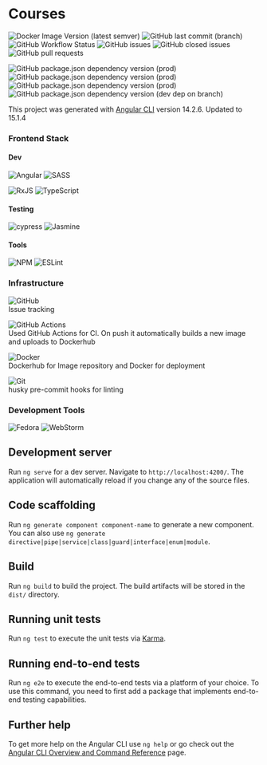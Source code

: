 # Courses

![Docker Image Version (latest semver)](https://img.shields.io/docker/v/isanjay112/courses-ui?color=blue&sort=semver&style=flat-square)
![GitHub last commit (branch)](https://img.shields.io/github/last-commit/IdpugantiSanjay/courses-ui/master?color=blue&label=last%20commit%20to%20master&style=flat-square)
![GitHub Workflow Status](https://img.shields.io/github/actions/workflow/status/IdpugantiSanjay/courses-ui/main.yml?style=flat-square)
![GitHub issues](https://img.shields.io/github/issues-raw/IdpugantiSanjay/courses-ui?style=flat-square)
![GitHub closed issues](https://img.shields.io/github/issues-closed-raw/IdpugantiSanjay/courses-ui?style=flat-square) 
![GitHub pull requests](https://img.shields.io/github/issues-pr/IdpugantiSanjay/courses-ui?style=flat-square)

![GitHub package.json dependency version (prod)](https://img.shields.io/github/package-json/dependency-version/IdpugantiSanjay/courses-ui/@angular/core?style=flat-square)
![GitHub package.json dependency version (prod)](https://img.shields.io/github/package-json/dependency-version/IdpugantiSanjay/courses-ui/@angular/common?style=flat-square)
![GitHub package.json dependency version (prod)](https://img.shields.io/github/package-json/dependency-version/IdpugantiSanjay/courses-ui/rxjs?style=flat-square)
![GitHub package.json dependency version (dev dep on branch)](https://img.shields.io/github/package-json/dependency-version/IdpugantiSanjay/courses-ui/dev/typescript?style=flat-square)

This project was generated with [Angular CLI](https://github.com/angular/angular-cli) version 14.2.6. Updated to 15.1.4

### Frontend Stack


#### Dev
![Angular](https://img.shields.io/badge/angular-%23DD0031.svg?style=for-the-badge&logo=angular&logoColor=white) ![SASS](https://img.shields.io/badge/SASS-hotpink.svg?style=for-the-badge&logo=SASS&logoColor=white)

![RxJS](https://img.shields.io/badge/rxjs-%23B7178C.svg?style=for-the-badge&logo=reactivex&logoColor=white) ![TypeScript](https://img.shields.io/badge/typescript-%23007ACC.svg?style=for-the-badge&logo=typescript&logoColor=white)
#### Testing

![cypress](https://img.shields.io/badge/-cypress-%23E5E5E5?style=for-the-badge&logo=cypress&logoColor=058a5e) ![Jasmine](https://img.shields.io/badge/jasmine-%238A4182.svg?style=for-the-badge&logo=jasmine&logoColor=white) 

#### Tools

![NPM](https://img.shields.io/badge/NPM-%23CB3837.svg?style=for-the-badge&logo=npm&logoColor=white) ![ESLint](https://img.shields.io/badge/ESLint-4B3263?style=for-the-badge&logo=eslint&logoColor=white)

### Infrastructure

![GitHub](https://img.shields.io/badge/github-%23121011.svg?style=for-the-badge&logo=github&logoColor=white) \
Issue tracking

![GitHub Actions](https://img.shields.io/badge/github%20actions-%232671E5.svg?style=for-the-badge&logo=githubactions&logoColor=white) \
Used GitHub Actions for CI. On push it automatically builds a new image and uploads to Dockerhub

![Docker](https://img.shields.io/badge/docker-%230db7ed.svg?style=for-the-badge&logo=docker&logoColor=white) \
Dockerhub for Image repository and Docker for deployment

![Git](https://img.shields.io/badge/git-%23F05033.svg?style=for-the-badge&logo=git&logoColor=white) \
husky pre-commit hooks for linting

### Development Tools

![Fedora](https://img.shields.io/badge/Fedora-294172?style=for-the-badge&logo=fedora&logoColor=white) ![WebStorm](https://img.shields.io/badge/webstorm-143?style=for-the-badge&logo=webstorm&logoColor=white&color=black)



## Development server

Run `ng serve` for a dev server. Navigate to `http://localhost:4200/`. The application will automatically reload if you change any of the source files.

## Code scaffolding

Run `ng generate component component-name` to generate a new component. You can also use `ng generate directive|pipe|service|class|guard|interface|enum|module`.

## Build

Run `ng build` to build the project. The build artifacts will be stored in the `dist/` directory.

## Running unit tests

Run `ng test` to execute the unit tests via [Karma](https://karma-runner.github.io).

## Running end-to-end tests

Run `ng e2e` to execute the end-to-end tests via a platform of your choice. To use this command, you need to first add a package that implements end-to-end testing capabilities.

## Further help

To get more help on the Angular CLI use `ng help` or go check out the [Angular CLI Overview and Command Reference](https://angular.io/cli) page.
